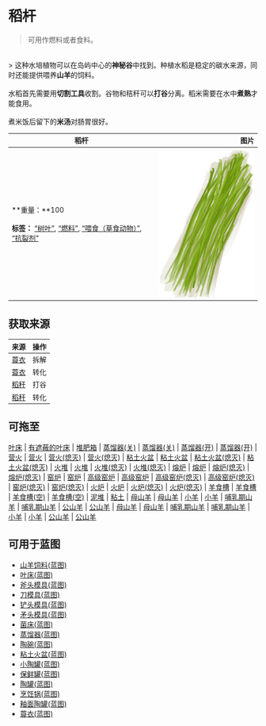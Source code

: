 # 稻杆  
> 可用作燃料或者食料。  
<br>  
> 这种水培植物可以在岛屿中心的<b>神秘谷</b>中找到。种植水稻是稳定的碳水来源，同时还能提供喂养<b>山羊</b>的饲料。<br><br>水稻首先需要用<b>切割工具</b>收割。谷物和秸秆可以<b>打谷</b>分离。稻米需要在水中<b>煮熟</b>才能食用。<br><br>煮米饭后留下的<b>米汤</b>对肠胃很好。  
  
  稻杆  |   图片   
 ----  |  ----:   
 **重量：**100<br><br>**标签：**	[“树叶”](tag_Leaves.md), [“燃料”](tag_Fuel.md), [“喂食（草食动物）”](tag_FeedHerb.md), [“抗裂剂”](tag_Temper.md)  |  <img decoding="async" src="Sprite/RiceStraw.png" href="a.md" style="max-width:300px;max-height:300px;">   
  
## 获取来源  
来源  |  操作  
----  |  ----  
[蓑衣](StrawCape.md)  |  拆解  
[蓑衣](StrawCape.md)  |  转化  
[稻秆](RiceStalks.md)  |  打谷  
[稻秆](RiceStalks.md)  |  转化  
## 可拖至  
[叶床](LeafBed.md) | [有遮蔽的叶床](ShelteredLeafBed.md) | [堆肥箱](CompostBin.md) | [蒸馏器(关)](AlembicOff.md) | [蒸馏器(关)](AlembicOff.md) | [蒸馏器(开)](AlembicOn.md) | [蒸馏器(开)](AlembicOn.md) | [营火](Campfire.md) | [营火](Campfire.md) | [营火(熄灭)](CampfireExtinguished.md) | [营火(熄灭)](CampfireExtinguished.md) | [粘土火盆](ClayFirePit.md) | [粘土火盆](ClayFirePit.md) | [粘土火盆(熄灭)](ClayFirePitExtinguished.md) | [粘土火盆(熄灭)](ClayFirePitExtinguished.md) | [火堆](Fire.md) | [火堆](Fire.md) | [火堆(熄灭)](FireExtinguished.md) | [火堆(熄灭)](FireExtinguished.md) | [熔炉](Forge.md) | [熔炉](Forge.md) | [熔炉(熄灭)](ForgeExtinguished.md) | [熔炉(熄灭)](ForgeExtinguished.md) | [窑炉](Kiln.md) | [窑炉](Kiln.md) | [高级窑炉](KilnAdvanced.md) | [高级窑炉](KilnAdvanced.md) | [高级窑炉(熄灭)](KilnAdvancedExtinguished.md) | [高级窑炉(熄灭)](KilnAdvancedExtinguished.md) | [窑炉(熄灭)](KilnExtinguished.md) | [窑炉(熄灭)](KilnExtinguished.md) | [火炉](Stove.md) | [火炉](Stove.md) | [火炉(熄灭)](StoveExtinguished.md) | [火炉(熄灭)](StoveExtinguished.md) | [羊食槽](GoatFeeder.md) | [羊食槽](GoatFeeder.md) | [羊食槽(空)](GoatFeederEmpty.md) | [羊食槽(空)](GoatFeederEmpty.md) | [泥堆](MudPile.md) | [粘土](Clay.md) | [母山羊](GoatEnclosureFemale.md) | [母山羊](GoatEnclosureFemale.md) | [小羊](GoatEnclosureKid.md) | [小羊](GoatEnclosureKid.md) | [哺乳期山羊](GoatEnclosureLactating.md) | [哺乳期山羊](GoatEnclosureLactating.md) | [公山羊](GoatEnclosureMale.md) | [公山羊](GoatEnclosureMale.md) | [母山羊](GoatTiedFemale.md) | [母山羊](GoatTiedFemale.md) | [哺乳期山羊](GoatTiedFemaleLactating.md) | [哺乳期山羊](GoatTiedFemaleLactating.md) | [小羊](GoatTiedKid.md) | [小羊](GoatTiedKid.md) | [公山羊](GoatTiedMale.md) | [公山羊](GoatTiedMale.md)  
## 可用于蓝图  
- [山羊饲料(蓝图)](Bp_FeedGoat.md)  
- [叶床(蓝图)](Bp_Leafbed.md)  
- [斧头模具(蓝图)](Bp_MoldAxe.md)  
- [刀模具(蓝图)](Bp_MoldKnife.md)  
- [铲头模具(蓝图)](Bp_MoldShovel.md)  
- [矛头模具(蓝图)](Bp_MoldSpear.md)  
- [菌床(蓝图)](Bp_MushroomBed.md)  
- [蒸馏器(蓝图)](Bp_Alembic.md)  
- [陶碗(蓝图)](Bp_ClayBowl.md)  
- [粘土火盆(蓝图)](Bp_ClayFirePit.md)  
- [小陶罐(蓝图)](Bp_ClayJar.md)  
- [保鲜罐(蓝图)](Bp_ClayPotCooler.md)  
- [陶罐(蓝图)](Bp_ClayVase.md)  
- [烹饪锅(蓝图)](Bp_CookingPot.md)  
- [釉面陶罐(蓝图)](Bp_GlazedVase.md)  
- [蓑衣(蓝图)](Bp_StrawCape.md)  
  
  


<script>document.title="稻杆 - 卡牌生存百科 Card Survival Wiki";</script>